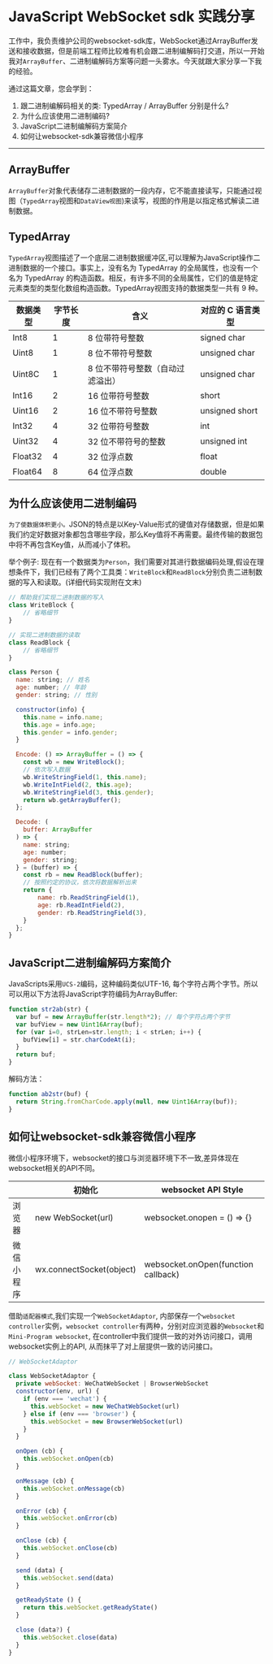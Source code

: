 # JavaScript WebSocket sdk 实践分享
<!-- - JS编解码简介 -->
<!-- - websocketSDK实现思路 -->

工作中，我负责维护公司的websocket-sdk库，WebSocket通过ArrayBuffer发送和接收数据，但是前端工程师比较难有机会跟二进制编解码打交道，所以一开始我对`ArrayBuffer`、二进制编解码方案等问题一头雾水。今天就跟大家分享一下我的经验。

通过这篇文章，您会学到：

1. 跟二进制编解码相关的类: TypedArray / ArrayBuffer 分别是什么?
2. 为什么应该使用二进制编码?
3. JavaScript二进制编解码方案简介
4. 如何让websocket-sdk兼容微信小程序

---

## ArrayBuffer

`ArrayBuffer`对象代表储存二进制数据的一段内存，它不能直接读写，只能通过视图（`TypedArray`视图和`DataView视图`)来读写，视图的作用是以指定格式解读二进制数据。

## TypedArray

`TypedArray`视图描述了一个底层二进制数据缓冲区,可以理解为JavaScript操作二进制数据的一个接口。事实上，没有名为 TypedArray 的全局属性，也没有一个名为 TypedArray 的构造函数。相反，有许多不同的全局属性，它们的值是特定元素类型的类型化数组构造函数。TypedArray视图支持的数据类型一共有 9 种。

| 数据类型 | 字节长度 | 含义                             | 对应的 C 语言类型 |
|----------|----------|----------------------------------|-------------------|
| Int8     | 1        | 8 位带符号整数                   | signed char       |
| Uint8    | 1        | 8 位不带符号整数                 | unsigned char     |
| Uint8C   | 1        | 8 位不带符号整数（自动过滤溢出） | unsigned char     |
| Int16    | 2        | 16 位带符号整数                  | short             |
| Uint16   | 2        | 16 位不带符号整数                | unsigned short    |
| Int32    | 4        | 32 位带符号整数                  | int               |
| Uint32   | 4        | 32 位不带符号的整数              | unsigned int      |
| Float32  | 4        | 32 位浮点数                      | float             |
| Float64  | 8        | 64 位浮点数                      | double            |

## 为什么应该使用二进制编码

`为了使数据体积更小。`JSON的特点是以Key-Value形式的键值对存储数据，但是如果我们约定好数据对象都包含哪些字段，那么Key值将不再需要。最终传输的数据包中将不再包含Key值，从而减小了体积。

举个例子:
现在有一个数据类为`Person`，我们需要对其进行数据编码处理,假设在理想条件下，我们已经有了两个工具类：`WriteBlock`和`ReadBlock`分别负责二进制数据的写入和读取。(详细代码实现附在文末)

```javascript
// 帮助我们实现二进制数据的写入
class WriteBlock {
    // 省略细节
}

// 实现二进制数据的读取
class ReadBlock {
    // 省略细节
}

class Person {
  name: string; // 姓名
  age: number; // 年龄
  gender: string; // 性别

  constructor(info) {
    this.name = info.name;
    this.age = info.age;
    this.gender = info.gender;
  }

  Encode: () => ArrayBuffer = () => {
    const wb = new WriteBlock();
    // 依次写入数据
    wb.WriteStringField(1, this.name);
    wb.WriteIntField(2, this.age);
    wb.WriteStringField(3, this.gender);
    return wb.getArrayBuffer();
  };

  Decode: (
    buffer: ArrayBuffer
  ) => {
    name: string;
    age: number;
    gender: string;
  } = (buffer) => {
    const rb = new ReadBlock(buffer);
    // 按照约定的协议，依次将数据解析出来
    return {
        name: rb.ReadStringField(1),
        age: rb.ReadIntField(2),
        gender: rb.ReadStringField(3),
    }
  };
}

```

## JavaScript二进制编解码方案简介

JavaScripts采用`UCS-2`编码，这种编码类似UTF-16, 每个字符占两个字节。所以可以用以下方法将JavaScript字符编码为ArrayBuffer:

```javascript
function str2ab(str) {
  var buf = new ArrayBuffer(str.length*2); // 每个字符占两个字节
  var bufView = new Uint16Array(buf);
  for (var i=0, strLen=str.length; i < strLen; i++) {
    bufView[i] = str.charCodeAt(i);
  }
  return buf;
}
```

解码方法：

```javascript
function ab2str(buf) {
  return String.fromCharCode.apply(null, new Uint16Array(buf));
}
```

## 如何让websocket-sdk兼容微信小程序

微信小程序环境下，websocket的接口与浏览器环境下不一致,差异体现在websocket相关的API不同。

|            | 初始化                   | websocket API Style                 |
|------------|--------------------------|-------------------------------------|
| 浏览器     | new WebSocket(url)       | websocket.onopen = () => {}         |
| 微信小程序 | wx.connectSocket(object) | websocket.onOpen(function callback) |

借助`适配器模式`,我们实现一个`WebSocketAdaptor`, 内部保存一个`websocket controller`实例，`websocket controller`有两种，分别对应浏览器的`Websocket`和`Mini-Program websocket`, 在controller中我们提供一致的对外访问接口，调用websocket实例上的API, 从而抹平了对上层提供一致的访问接口。

```javascript
// WebSocketAdaptor

class WebSocketAdaptor {
  private webSocket: WeChatWebSocket | BrowserWebSocket
  constructor(env, url) {
    if (env === 'wechat') {
      this.webSocket = new WeChatWebSocket(url)
    } else if (env === 'browser') {
      this.webSocket = new BrowserWebSocket(url)
    }
  }

  onOpen (cb) {
    this.webSocket.onOpen(cb)
  }

  onMessage (cb) {
    this.webSocket.onMessage(cb)
  }

  onError (cb) {
    this.webSocket.onError(cb)
  }

  onClose (cb) {
    this.webSocket.onClose(cb)
  }

  send (data) {
    this.webSocket.send(data)
  }

  getReadyState () {
    return this.webSocket.getReadyState()
  }

  close (data?) {
    this.webSocket.close(data)
  }
}
```

